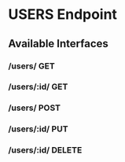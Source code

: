 # USERS Endpoint

## Available Interfaces

### /users/ GET

### /users/:id/ GET

### /users/ POST

### /users/:id/ PUT

### /users/:id/ DELETE
